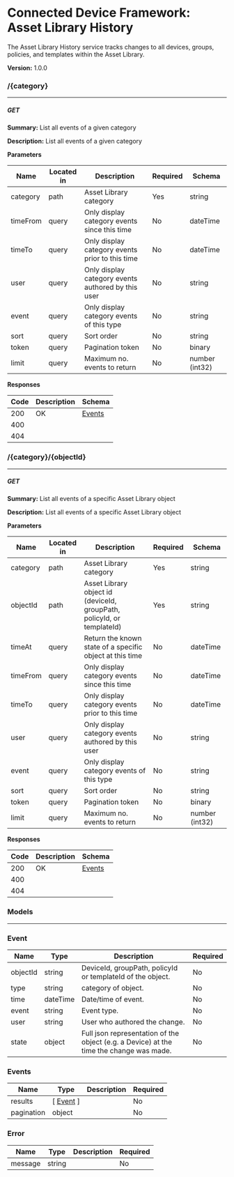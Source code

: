 Connected Device Framework: Asset Library History
=================================================
The Asset Library History service tracks changes to all devices, groups, policies, and templates within the Asset Library.


**Version:** 1.0.0

### /{category}
---
##### ***GET***
**Summary:** List all events of a given category

**Description:** List all events of a given category

**Parameters**

| Name | Located in | Description | Required | Schema |
| ---- | ---------- | ----------- | -------- | ---- |
| category | path | Asset Library category | Yes | string |
| timeFrom | query | Only display category events since this time | No | dateTime |
| timeTo | query | Only display category events prior to this time | No | dateTime |
| user | query | Only display category events authored by this user | No | string |
| event | query | Only display category events of this type | No | string |
| sort | query | Sort order | No | string |
| token | query | Pagination token | No | binary |
| limit | query | Maximum no. events to return | No | number (int32) |

**Responses**

| Code | Description | Schema |
| ---- | ----------- | ------ |
| 200 | OK | [Events](#events) |
| 400 |  |  |
| 404 |  |  |

### /{category}/{objectId}
---
##### ***GET***
**Summary:** List all events of a specific Asset Library object

**Description:** List all events of a specific Asset Library object

**Parameters**

| Name | Located in | Description | Required | Schema |
| ---- | ---------- | ----------- | -------- | ---- |
| category | path | Asset Library category | Yes | string |
| objectId | path | Asset Library object id (deviceId, groupPath, policyId, or templateId) | Yes | string |
| timeAt | query | Return the known state of a specific object at this time | No | dateTime |
| timeFrom | query | Only display category events since this time | No | dateTime |
| timeTo | query | Only display category events prior to this time | No | dateTime |
| user | query | Only display category events authored by this user | No | string |
| event | query | Only display category events of this type | No | string |
| sort | query | Sort order | No | string |
| token | query | Pagination token | No | binary |
| limit | query | Maximum no. events to return | No | number (int32) |

**Responses**

| Code | Description | Schema |
| ---- | ----------- | ------ |
| 200 | OK | [Events](#events) |
| 400 |  |  |
| 404 |  |  |

### Models
---

### Event  

| Name | Type | Description | Required |
| ---- | ---- | ----------- | -------- |
| objectId | string | DeviceId, groupPath, policyId or templateId of the object. | No |
| type | string | category of object. | No |
| time | dateTime | Date/time of event. | No |
| event | string | Event type. | No |
| user | string | User who authored the change. | No |
| state | object | Full json representation of the object (e.g. a Device) at the time the change was made. | No |

### Events  

| Name | Type | Description | Required |
| ---- | ---- | ----------- | -------- |
| results | [ [Event](#event) ] |  | No |
| pagination | object |  | No |

### Error  

| Name | Type | Description | Required |
| ---- | ---- | ----------- | -------- |
| message | string |  | No |